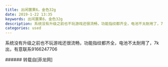 ```yaml
---
title: 出闲置果6，金色32g
date: 2019-1-22 13:35
keywords: 出闲置果6，金色32g
description: 系统没有升级之前也不玩游戏还很流畅，功能指纹都齐全，电池不太耐用了，7k出，有意联系9166247706
categories: used
---
```

<td class="t_f" id="postmessage_2764941">

系统没有升级之前也不玩游戏还很流畅，功能指纹都齐全，电池不太耐用了，7k出，有意联系9166247706<br/>
</td>
###### 转载自[菲龙网]